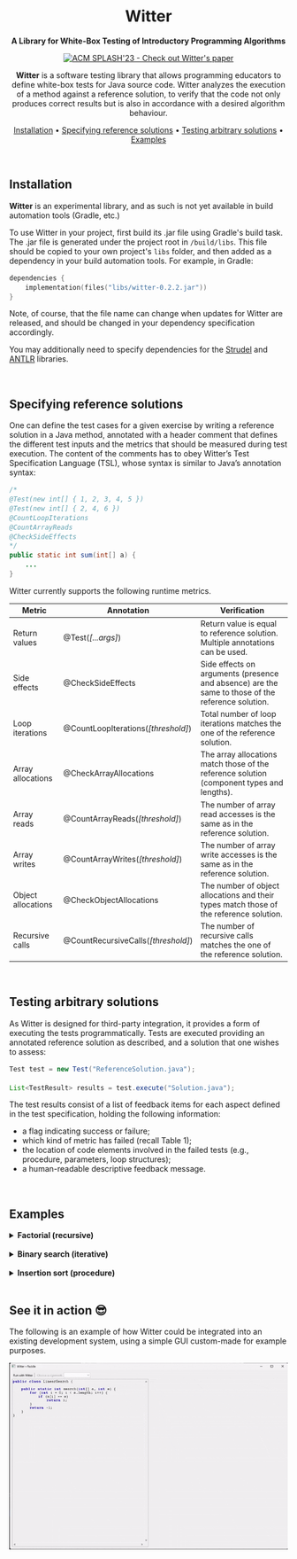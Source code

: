 <div align="center">

# Witter

**A Library for White-Box Testing of
Introductory Programming Algorithms**

[![ACM SPLASH'23 - Check out Witter's paper](https://img.shields.io/badge/ACM_SPLASH'23-Check_out_Witter's_paper-ebc034?logo=acm)](https://doi.org/10.1145/3622780.3623650)

**Witter** is a software testing library that allows programming educators to define white-box
tests for Java source code. Witter analyzes the execution of a method against a reference
solution, to verify that the code not only produces correct results but is also in
accordance with a desired algorithm behaviour.

[Installation](#installation) •
[Specifying reference solutions](#specifying-reference-solutions) •
[Testing arbitrary solutions](#testing-arbitrary-solutions) •
[Examples](#examples)

</div>

<br>

## Installation
**Witter** is an experimental library, and as such is not yet available in build automation tools (Gradle, etc.)

To use Witter in your project, first build its .jar file using Gradle's build task. The .jar file is generated under
the project root in `/build/libs`. This file should be copied to your own project's `libs` folder,
and then added as a dependency in your build automation tools. For example, in Gradle:
```kotlin
dependencies {
    implementation(files("libs/witter-0.2.2.jar"))
}
```
Note, of course, that the file name can change when updates for Witter are released, and should be changed
in your dependency specification accordingly.

You may additionally need to specify dependencies for the 
[Strudel](https://github.com/andre-santos-pt/strudel) and 
[ANTLR](https://www.antlr.org/) libraries.

<br>

## Specifying reference solutions
One can define the test cases for a given exercise by writing
a reference solution in a Java method, annotated with a
header comment that defines the different test inputs and
the metrics that should be measured during test execution.
The content of the comments has to obey Witter’s Test Specification
Language (TSL), whose syntax is similar to Java’s
annotation syntax:
```java
/*
@Test(new int[] { 1, 2, 3, 4, 5 })
@Test(new int[] { 2, 4, 6 })
@CountLoopIterations
@CountArrayReads
@CheckSideEffects
*/
public static int sum(int[] a) { 
    ... 
}
```

Witter currently supports the following runtime metrics.

| **Metric**         | **Annotation**                      | **Verification**                                                                                  |
|--------------------|-------------------------------------|---------------------------------------------------------------------------------------------------|
| Return values      | @Test(_[...args]_)                  | Return value is equal to reference solution. Multiple annotations can be used.                    |
| Side effects       | @CheckSideEffects                   | Side effects on arguments (presence and absence) are the same to those of the reference solution. |
| Loop iterations    | @CountLoopIterations(_[threshold]_) | Total number of loop iterations matches the one of the reference solution.                        |
| Array allocations  | @CheckArrayAllocations              | The array allocations match those of the reference solution (component types and lengths).        |
| Array reads        | @CountArrayReads(_[threshold]_)     | The number of array read accesses is the same as in the reference solution.                       |
| Array writes       | @CountArrayWrites(_[threshold]_)    | The number of array write accesses is the same as in the reference solution.                      |
| Object allocations | @CheckObjectAllocations             | The number of object allocations and their types match those of the reference solution.           |
| Recursive calls    | @CountRecursiveCalls(_[threshold]_) | The number of recursive calls matches the one of the reference solution.                          |

<br>

## Testing arbitrary solutions
As Witter is designed for third-party integration, it provides
a form of executing the tests programmatically. Tests are executed providing an annotated reference
solution as described, and a solution that one wishes to assess:
```java
Test test = new Test("ReferenceSolution.java");
        
List<TestResult> results = test.execute("Solution.java");
```

The test results consist of a list of feedback
items for each aspect defined in the test specification,
holding the following information:
- a flag indicating success or failure;
- which kind of metric has failed (recall Table 1);
- the location of code elements involved in the failed tests (e.g., procedure, parameters, loop structures);
- a human-readable descriptive feedback message.

<br>

## Examples
<details>
<summary><b>Factorial (recursive)</b></summary>

Reference solution with recursion:
```java
/*
@Test(5)
@CountRecursiveCalls(1)
*/
static int factorial(int n) {
    if (n == 0) return 1;
    else return n * factorial (n - 1);
}
```

Solution under testing (iterative, with a defect):
```java
static int factorial(int n) {
    int f = 1;
    for (int i = 0; i <= n; i++)
        f *= i; // i starts at 0, f always 0
    return f;
}
```

Witter test results (black-box and white-box fail):
```
[fail] factorial(5)
    Expected result: 120
    Found: 0

[fail] factorial(5)
    Expected recursive calls: 4 (± 1)
    Found: 0
```
</details>

<br>

<details>
<summary><b>Binary search (iterative)</b></summary>

Reference solution using binary search:
```java
/*
@Test(new int[] { 1, 2, 3, 4, 5, 6, 7 }, 1)
@Test(new int[] { 1, 3, 7, 9, 11, 13, 17, 19 }, 18)
@CountLoopIterations
@CheckSideEffects
*/
static int binarySearch (int[] a, int e) {
    int l = 0;
    int r = a. length - 1;
    while (l <= r) {
        int m = l + (r - l) / 2;
        if (a[m] == e) return m;
        if (a[m] < e) l = m + 1;
        else r = m - 1;
    }
    return -1;
}
```

Solution under testing (performing linear search):
```java
static int binarySearch (int[] a, int e) {
    for (int i = 0; i < a. length ; i++)
        if (a[i] == e) return i;
    return -1;
}
```

Witter test results (black-box pass, white-box fail):
```
[pass] search([1, 2, 3, 4, 5, 6, 7], 1)
	Expected result: 0 

[fail] search([1, 2, 3, 4, 5, 6, 7], 1)
	Expected loop iterations: 3 
	Found: 1

[pass] search([1, 2, 3, 4, 5, 6, 7], 1)
	Expected side effects of a: [1, 2, 3, 4, 5, 6, 7] 
	
[pass] search([1, 2, 3, 4, 5, 6, 7], 1)
	Expected side effects of e: 1

[pass] search([1, 3, 7, 9, 11, 13, 17, 19], 18)
	Expected result: -1 

[fail] search([1, 3, 7, 9, 11, 13, 17, 19], 18)
	Expected loop iterations: 4 
	Found: 8

[pass] search([1, 3, 7, 9, 11, 13, 17, 19], 18)
	Expected side effects of a: [1, 3, 7, 9, 11, 13, 17, 19]
	
[pass] search([1, 3, 7, 9, 11, 13, 17, 19], 18)
	Expected side effects of e: 18
```
</details>

<br>

<details>
<summary><b>Insertion sort (procedure)</b></summary>

Reference solution performing insertion sort:
```java
/*
@Test(new int[] { 5, 4, 3, 2, 1 })
@CountArrayReads
@CountArrayWrites
@CheckSideEffects
*/
static void sort(int[] a) {
    for (int i = 1; i < a. length; i++) {
        for (int j = i; j > 0; j--) {
            if (a[j] >= a[j - 1]) break;
            int tmp = a[i];
            a[i] = a[j];
            a[j] = tmp;
        }
    }
}
```

Solution under testing (performing selection sort):
```java
static void sort(int[] a) {
    for (int i = 0; i < a. length - 1; i++) {
        int min = i;
        for (int j = i + 1; j < a. length ; j++)
            if (a[j] < a[min]) min = j;
        int tmp = a[i];
        a[i] = a[min];
        a[min] = tmp;
    }
}
```

Witter test results (black-box pass, white-box fail):
```
[fail] sort([5, 4, 3, 2, 1])
	Expected array reads: 40 
	Found: 28

[fail] sort([5, 4, 3, 2, 1])
	Expected array writes: 20 
	Found: 8

[pass] sort([5, 4, 3, 2, 1])
	Expected side effects of a: [5, 4, 3, 2, 1] 
```
</details>

<br>

## See it in action 😎
The following is an example of how Witter could be integrated into an existing
development system, using a simple GUI custom-made for example purposes.

![](witter-paddle-demo.gif)